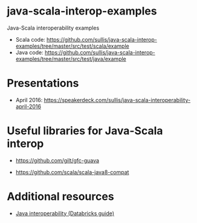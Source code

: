 # java-scala-interop-examples

Java-Scala interoperability examples

- Scala code: https://github.com/sullis/java-scala-interop-examples/tree/master/src/test/scala/example
- Java code: https://github.com/sullis/java-scala-interop-examples/tree/master/src/test/java/example


# Presentations

- April 2016:  https://speakerdeck.com/sullis/java-scala-interoperability-april-2016

# Useful libraries for Java-Scala interop

- https://github.com/gilt/gfc-guava

- https://github.com/scala/scala-java8-compat

# Additional resources

- [Java interoperability (Databricks guide)](https://github.com/databricks/scala-style-guide/blob/master/README.md#java)

